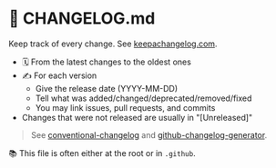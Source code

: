 # 🍒 CHANGELOG.md

<div class="row row-cols-lg-2"><div>

Keep track of every change. See [keepachangelog.com](https://keepachangelog.com/en/).

* 🗓️ From the latest changes to the oldest ones
* ✍️ For each version
    * Give the release date (YYYY-MM-DD)
    * Tell what was added/changed/deprecated/removed/fixed
    * You may link issues, pull requests, and commits
* Changes that were not released are usually in "[Unreleased]"

> See [conventional-changelog](https://github.com/conventional-changelog) and [github-changelog-generator](https://github.com/github-changelog-generator/github-changelog-generator).
</div><div>

📚 This file is often either at the root or in `.github`.
</div></div>